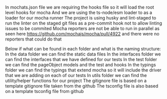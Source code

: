 In mochats.json file we are requiring the hooks file so it will load the root level hooks for mocha
And we are using the ts-node/esm loader to as a loader for our mocha runner
The project is using husky and lint-staged to run the linter on the staged git files as a pre-commit hook not to allow linting issues to be commited
Mocha reporters are not be able to run in parallel as seen here https://github.com/mochajs/mocha/pull/4922 and there were no reporters that could do that

Below if what can be found in each folder and what is the naming structure:
In the data folder we can find the static data files
In the interfaces folder we can find the interfaces that we have defined for our tests
In the test folder we can find the pageObject models and the test and hooks
In the typings folder we can find the typings that extend mocha so it will include the driver that we are adding on each of our tests
In utils folder we can find the utility/helper functions for our project
The gitignore file is based on a template gitignore file taken from the github
The tsconfig file is also based on a template tsconfig file from github
